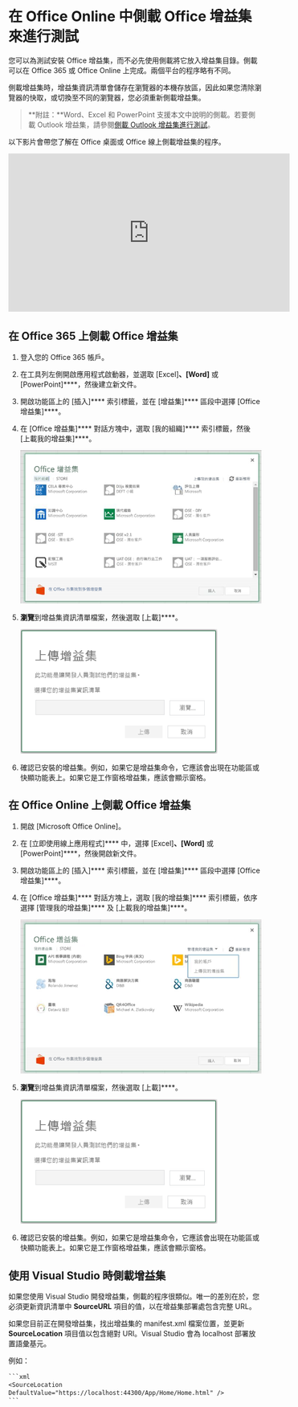 # <a name="sideload-office-add-ins-in-office-online-for-testing"></a>在 Office Online 中側載 Office 增益集來進行測試

您可以為測試安裝 Office 增益集，而不必先使用側載將它放入增益集目錄。側載可以在 Office 365 或 Office Online 上完成。兩個平台的程序略有不同。 

側載增益集時，增益集資訊清單會儲存在瀏覽器的本機存放區，因此如果您清除瀏覽器的快取，或切換至不同的瀏覽器，您必須重新側載增益集。


 >**附註：**Word、Excel 和 PowerPoint 支援本文中說明的側載。若要側載 Outlook 增益集，請參閱[側載 Outlook 增益集進行測試](sideload-outlook-add-ins-for-testing.md)。

以下影片會帶您了解在 Office 桌面或 Office 線上側載增益集的程序。

<iframe width="560" height="315" src="https://www.youtube.com/embed/XXsAw2UUiQo" frameborder="0" allowfullscreen></iframe>

## <a name="sideload-an-office-add-in-on-office-365"></a>在 Office 365 上側載 Office 增益集


1. 登入您的 Office 365 帳戶。
    
2. 在工具列左側開啟應用程式啟動器，並選取 [Excel]****、[Word]**** 或 [PowerPoint]****，然後建立新文件。
    
3. 開啟功能區上的 [插入]**** 索引標籤，並在 [增益集]**** 區段中選擇 [Office 增益集]****。
    
4. 在 [Office 增益集]**** 對話方塊中，選取 [我的組織]**** 索引標籤，然後 [上載我的增益集]****。
    
    ![標題為 [Office 增益集] 的對話方塊，以及左上角標示 [上傳我的增益集] 的連結。](../../images/0e49f780-019a-4d97-9310-0eaddfa0c4dc.png)

5.  **瀏覽**到增益集資訊清單檔案，然後選取 [上載]****。
    
    ![包含[瀏覽]、[上傳] 和 [取消] 按鈕的 [上傳附加元件] 對話方塊。](../../images/039aef16-b12f-4d01-ad46-f13e01dd3162.png)

6. 確認已安裝的增益集。例如，如果它是增益集命令，它應該會出現在功能區或快顯功能表上。如果它是工作窗格增益集，應該會顯示窗格。
    

## <a name="sideload-an-office-add-in-on-office-online"></a>在 Office Online 上側載 Office 增益集


1. 開啟 [Microsoft Office Online][](https://office.live.com/)。
    
2. 在 [立即使用線上應用程式]**** 中，選擇 [Excel]****、[Word]**** 或 [PowerPoint]****，然後開啟新文件。
    
3. 開啟功能區上的 [插入]**** 索引標籤，並在 [增益集]**** 區段中選擇 [Office 增益集]****。
    
4. 在 [Office 增益集]**** 對話方塊上，選取 [我的增益集]**** 索引標籤，依序選擇 [管理我的增益集]**** 及 [上載我的增益集]****。
    
    ![具有下拉式清單的 [Office 增益集] 對話方塊，其右上方顯示「管理我的增益集」，且其下拉式清單上有「上傳我的增益集」選項](../../images/d630d9d1-7dd5-45e3-860d-0ab069882548.png)

5.  **瀏覽**到增益集資訊清單檔案，然後選取 [上載]****。
    
    ![包含[瀏覽]、[上傳] 和 [取消] 按鈕的 [上傳附加元件] 對話方塊。](../../images/039aef16-b12f-4d01-ad46-f13e01dd3162.png)

6. 確認已安裝的增益集。例如，如果它是增益集命令，它應該會出現在功能區或快顯功能表上。如果它是工作窗格增益集，應該會顯示窗格。

## <a name="sideload-an-add-in-when-using-visual-studio"></a>使用 Visual Studio 時側載增益集

如果您使用 Visual Studio 開發增益集，側載的程序很類似。唯一的差別在於，您必須更新資訊清單中 **SourceURL** 項目的值，以在增益集部署處包含完整 URL。 

如果您目前正在開發增益集，找出增益集的 manifest.xml 檔案位置，並更新 **SourceLocation** 項目值以包含絕對 URI。Visual Studio 會為 localhost 部署放置語彙基元。

例如： 

    ```xml
    <SourceLocation DefaultValue="https://localhost:44300/App/Home/Home.html" />
    ```
